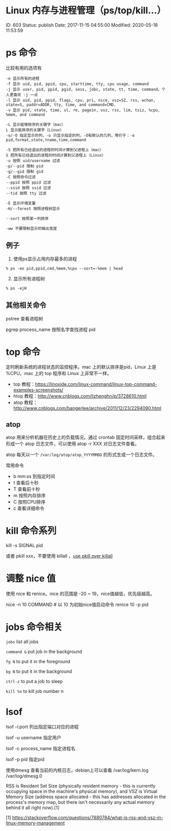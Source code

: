 # Linux 内存与进程管理（ps/top/kill...）


ID: 603
Status: publish
Date: 2017-11-15 04:55:00
Modified: 2020-05-16 11:53:59


# ps 命令

比较有用的选项有

```
-e 显示所有的进程
-f 显示 uid, pid, ppid, cpu, starttime, tty, cpu usage, command
-j 显示 user, pid, ppid, pgid, sess, jobc, state, tt, time, command。个人更喜欢 -j 一点
-l 显示 uid, pid, ppid, flags, cpu, pri, nice, vsz=SZ, rss, wchan, state=S, paddr=ADDR, tty, time, and command=CMD.
-v 显示 pid, state, time, sl, re, pagein, vsz, rss, lim, tsiz, %cpu, %mem, and command

-L 显示能够排序的关键字（mac）
L 显示能排序的关键字（Linux）
-o/-O 指定显示的列，-o 只显示指定的列，-O有默认的几列，等价于：-o pid,format,state,tname,time,command

-S 把所有已经退出的进程的时间计算到父进程上（mac）
S 把所有已经退出的进程的时间计算到父进程上（Linux）
-u 按照 uid/username 过滤
-p/--pid 限制 pid
-g/--gid 限制 gid
-C 按照命令过滤
--ppid 按照 ppid 过滤
--ssid 按照 ssid 过滤
--tid 按照 tty 过滤

-E 显示环境变量
-H/--forest 按照进程树显示

--sort 按照某一列排序

-ww 不要限制显示的输出宽度
```

## 例子

1. 使用ps显示占用内存最多的进程

```
% ps -eo pid,ppid,cmd,%mem,%cpu --sort=-%mem | head
```

2. 显示所有进程树

```
% ps -ejH
```

## 其他相关命令

pstree 查看进程树

pgrep process_name 按照名字查找进程 pid


# top 命令

定时刷新系统的进程状态的监控程序。mac 上的默认排序是pid，Linux 上是 %CPU。mac 上的 top 程序和 Linux 上非常不一样。

- top 教程：https://linoxide.com/linux-command/linux-top-command-examples-screenshots/
- htop 教程：http://www.cnblogs.com/lizhenghn/p/3728610.html
- atop 教程：http://www.cnblogs.com/bangerlee/archive/2011/12/23/2294090.html

## atop

atop 用来分析机器在历史上的负载情况。通过 crontab 固定时间采样，组合起来形成一个 atop 日志文件，可以使用 atop -r XXX 对日志文件查看。

atop 每天以一个 `/var/log/atop/atop_YYYYMMDD` 的形式生成一个日志文件。

常用命令

* b mm:ss 到指定时间
* t 查看后十秒
* T 查看前十秒
* m 按照内存排序
* C 按照CPU排序
* c 查看详细命令

# kill 命令系列

kill -s SIGNAL pid

或者 pkill xxx，不要使用 killall ，[use pkill over killall](https://unix.stackexchange.com/questions/91527/whats-the-difference-between-pkill-and-killall)

# 调整 nice 值

使用 nice 和 renice。nice 的范围是 -20 ~ 19，nice值越低，优先级越高。

nice -n 10 COMMAND  # 以 10 为初始nice值启动命令
renice 10 -p pid

# jobs 命令相关

`jobs` list all jobs

`command &`  put job in the background

`fg N` to put it in the foreground

`bg N` to put it in the background

`ctrl-z` to put a job to sleep

`kill %n` to kill job number n


# lsof

lsof -i:port  列出指定端口对应的进程

lsof -u username 指定用户

lsof -c process_name 指定进程名

lsof -p pid 指定pid


使用dmesg 查看当前的内核日志，debian上可以查看 /var/log/kern.log /var/log/dmesg.0


RSS is Resident Set Size (physically resident memory - this is currently occupying space in the machine's physical memory), and VSZ is Virtual Memory Size (address space allocated - this has addresses allocated in the process's memory map, but there isn't necessarily any actual memory behind it all right now).[1]


[1] https://stackoverflow.com/questions/7880784/what-is-rss-and-vsz-in-linux-memory-management